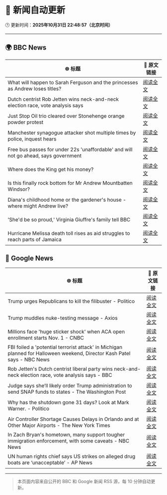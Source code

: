 # 🧠 新闻自动更新

🕒 更新时间：**2025年10月31日 22:48:57（北京时间）**

---

## 🌍 BBC News

| 🌐 标题 | 🔗 原文链接 |
|--------|-------------|
| What will happen to Sarah Ferguson and the princesses as Andrew loses titles? | [阅读全文](https://www.bbc.com/news/articles/c5ylk9r336zo?at_medium=RSS&at_campaign=rss) |
| Dutch centrist Rob Jetten wins neck-and-neck election race, vote analysis says | [阅读全文](https://www.bbc.com/news/articles/cq6z5e5y55eo?at_medium=RSS&at_campaign=rss) |
| Just Stop Oil trio cleared over Stonehenge orange powder protest | [阅读全文](https://www.bbc.com/news/articles/cjekdqj7529o?at_medium=RSS&at_campaign=rss) |
| Manchester synagogue attacker shot multiple times by police, inquest hears | [阅读全文](https://www.bbc.com/news/articles/c629qyndq89o?at_medium=RSS&at_campaign=rss) |
| Free bus passes for under 22s 'unaffordable' and will not go ahead, says government | [阅读全文](https://www.bbc.com/news/articles/ce9drlgenjno?at_medium=RSS&at_campaign=rss) |
| Where does the King get his money? | [阅读全文](https://www.bbc.com/news/articles/cwy5lzq94gqo?at_medium=RSS&at_campaign=rss) |
| Is this finally rock bottom for Mr Andrew Mountbatten Windsor? | [阅读全文](https://www.bbc.com/news/articles/c62elnjnqqxo?at_medium=RSS&at_campaign=rss) |
| Diana's childhood home or the gardener's house - where might Andrew live? | [阅读全文](https://www.bbc.com/news/articles/c201zvrpvw9o?at_medium=RSS&at_campaign=rss) |
| 'She'd be so proud,' Virginia Giuffre's family tell BBC | [阅读全文](https://www.bbc.com/news/articles/cy9pn12w4n8o?at_medium=RSS&at_campaign=rss) |
| Hurricane Melissa death toll rises as aid struggles to reach parts of Jamaica | [阅读全文](https://www.bbc.com/news/articles/clylqpyg8pjo?at_medium=RSS&at_campaign=rss) |

## 📰 Google News

| 🌐 标题 | 🔗 原文链接 |
|--------|-------------|
| Trump urges Republicans to kill the filibuster - Politico | [阅读全文](https://news.google.com/rss/articles/CBMiiwFBVV95cUxPbENhbmxGQ2p3N0RkN1lXYWs2cXlsVmR6clZGYjR0Vl9CNVk0amlGM3N2a1ZVU1FsLXJrTGNhX0s2OXRlWmlkT3F0ZlNhQTc2eXZSTEhNMWQwYTNhN0R6M2dvZ1g3Q0NpWnFyMGJPWnhuTFpLSlR3Z1cwNDNNUlBleTJlWjdsenBOQk8w?oc=5) |
| Trump muddles nuke-testing message - Axios | [阅读全文](https://news.google.com/rss/articles/CBMigAFBVV95cUxQUXdmdEszNlExZnFpeUhKdWNHSzhkQl9iZVhhOEJXQWpDTjZITUtJeTZFZkhhZ1I3R2t2SjZVaU5nQkJtWHZuZkU5cldiVy1BaXJ6V2VwZEpwd09yT2dld2Vta2xKa3dxYzQ5Qk1zTVp4TTV4NjlGWXdsb1ZwczBfTQ?oc=5) |
| Millions face 'huge sticker shock' when ACA open enrollment starts Nov. 1 - CNBC | [阅读全文](https://news.google.com/rss/articles/CBMiigFBVV95cUxPRllydE04UHB0QmN4Vk5KOGhobThCQmJLQk0zMnJGeHR2czhoZGEzQ3Y1TnpfNmFibUI3UHRCRDZCckJ5MnNrclc1SjFXVzYzdnNobllFMzhKYmVNVHFUSWdLeVdpVjdKOGtuQUhxSThFSVM4V1Z0WXViZVEwcGpxdFVsUzN6d3p4VGfSAY8BQVVfeXFMT25feEtpcmpxcXZsZE1LcEdpTEQtRVJINFNjejJuY2R5QTljdXBGV2tXZHN4cTdNWHQzNzUtbFRMc1BtSjllYlY1OVZ5eWdTQkgySlFDUHM0MEpxZm9tbmRJTElTZGJJejlxQkdsM1pEQ3VTQ2NQenFYcHlzX2RscThRVk43ckY5NDBjbzRJRFU?oc=5) |
| FBI foiled a 'potential terrorist attack' in Michigan planned for Halloween weekend, Director Kash Patel says - NBC News | [阅读全文](https://news.google.com/rss/articles/CBMiugFBVV95cUxNOEk5NmRUa3JIVmNqSXNjaF8wTHl1aGtlQ1k4YjZpRks0VGVuNWZEdlZxT0x3ejVsWC1JMTBQQ2c5N3JkRUs4UDRkanhWSHBtLWZlb2hwaXNVMFdCYzhxM2E3Rmd2TFh3SHo1MFcwdDhKSXJrNGE1clRueUNtWVZ3aTBoTkNZTjl3MmwyaF9KTU1BdG10UUw1STZlYkJ6eDZOcFpLbUdhLV9TRDh3Q1lTZ3RkSnF4TFdVb1HSAVZBVV95cUxPYmVVcFJWV0FrQTY0RTFrdUFKNWgzdTNZRlRCRXdyY21KeElmeXd0YXE0QXpZRVdPWVUzYjB2anRyYjBHaWNfLVY5RFQtMFlMem5qSkVNQQ?oc=5) |
| Rob Jetten's Dutch centrist liberal party wins neck-and-neck election race, vote analysis says - BBC | [阅读全文](https://news.google.com/rss/articles/CBMiWkFVX3lxTE9KclU5YWN4X3lMUUVuS0JuR2FvanZTUndjY1BrM19WVFJCcFl2TEkwUDFxbUNYQ0ZSNnc2Yi1MVEZIUk9rYlJ1YklJTWV1RjIxVGxPVnA5SlpmUdIBX0FVX3lxTE5CWVM1UjdjdXJSanVQT09GcHJ4ZFJjazZtS3JkdEQ3WUlZNW1rTnZxNDhodURUMHl0d2RwRkxwdV9QX0lGRkVmVmU2SXBfWEtLc3cta2QybmlYWldIU080?oc=5) |
| Judge says she’ll likely order Trump administration to send SNAP funds to states - The Washington Post | [阅读全文](https://news.google.com/rss/articles/CBMiigFBVV95cUxQWjRyNWRIaHdmb1lnSno3NHI2NW5FZ1lNTjktaWVFTVhRd2hZUnItZUZTLTMtbWpWMW8xNXVlb0dRRW9MOWVvOU9jRURFV2NiREV6eDF6OENqSHZleFBteWxkazFrbUZfeThWTWxvR21KeW9LNlZrOFRPT010ajVOZzB3bXdjanlGbmc?oc=5) |
| Why has the shutdown gone 31 days? Look at Mark Warner. - Politico | [阅读全文](https://news.google.com/rss/articles/CBMigwFBVV95cUxNMUQ1Wk56bmZ1NS1MWHowU3g2bUpkbXpHT2M2NXBxalA2eG85ZWNMdWlKNkFLUHFnb3FsTGVjdmZya0VjU0FtTWRuVjJRanR2dUY5TFZDUThvZ0h4LU5BNXRfWmFvT0pXYUROUmtVaUhBbmxPVVMzblRaWS00TjRMLUZXVQ?oc=5) |
| Air Controller Shortage Causes Delays in Orlando and at Other Major Airports - The New York Times | [阅读全文](https://news.google.com/rss/articles/CBMingFBVV95cUxPZGpaTnZ4NFNWY1lBRVdKNDJVdFNVYU93a0piT3lseTg5UFNvN2hKbnBMTjRybHUtcGdKVlByaFdjZlE0T0lHLUE4c1Y2T2xIQ0ZHaE5mdXZPU3RNRlV4LUF3amR4bmtnQUxrWExEbFhRbTNtS0JNZmxYT1QwMDhRMWZzQjhTTlR4cXQxa3phM3BUcTA3b3Q1eUl0andWQQ?oc=5) |
| In Zach Bryan's hometown, many support tougher immigration enforcement, with some caveats - NBC News | [阅读全文](https://news.google.com/rss/articles/CBMinwFBVV95cUxPMURxU21feU9HTHdzNTN1MDNHb0tjLThQWlpoM2l1OGNVamdBa1pTU3o4MDd3T2lPUml3TEdDYUY3MDlxNVM2THZZQi1reDVseWNXdmRlNjhiZDEzbnlNU0hKdGF6dGdtY0dNbHZqUnpYYW5SUzhDV0hYLWt1a25QVGtoQXN4aXFWUE10anBFSWFlSGtKbmtOb0RmS0ZMMVHSAVZBVV95cUxPYnl3c0tnc0VQUThDM1ZBRUtPWXdrRFEzZ1pmUnl0eWs5UWdoWUI4UmlXc1oyN0M5MjNGeWMycGdyWTU2alB5b3EzdDVGY2daaXVCX2Y5dw?oc=5) |
| UN human rights chief says US strikes on alleged drug boats are ‘unacceptable’ - AP News | [阅读全文](https://news.google.com/rss/articles/CBMinAFBVV95cUxPWnNKWE56M0NPWG1lYlFVWWNzWC1ySk1Eb2hheS1fY1k4SzFDSXo1VFFqbFFzQU1OT01aZmU5Z3pUME5hRW9udlFUN3ZUdHdIRzJZVGxwSURqWjV6TDEzSTBPb0xZSWFuWHZTWko1NnVtVHhnSTVMZS1HUG45bjF0WlFVRkRJZElRT0F2MFpHVUc2ZnBfQ2EtdkxFaFY?oc=5) |

---
> 本页面内容来自公开的 BBC 和 Google 新闻 RSS 源，每 10 分钟自动更新。